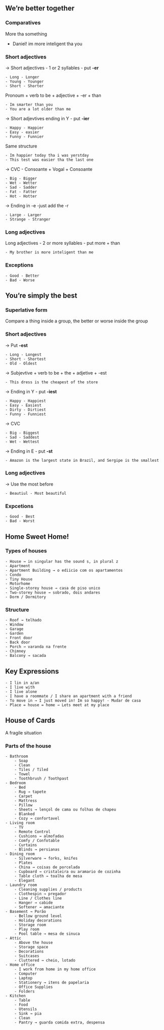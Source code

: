 ## We’re better together

### Comparatives
More tha something
- Daniel! im more inteligent tha you
### Short adjectives
→ Short adjectives - 1 or 2 syllables - put **-er**

	- Long - Longer
	- Young - Younger
	- Short - Shorter

Pronoum + verb to be + adjective + -er + than

	- Im smarter than you
	- You are a lot older than me

→ Short adjevtives ending in Y - put **-ier**

	- Happy - Happier
	- Easy - easier
	- Funny - Funnier

Same structure

	- Im happier today tha i was yerstday
	- This test was easier tha the last one

→ CVC - Consoante + Vogal + Consoante

	- Big - Bigger
	- Wet - Wetter
	- Sad - Sadder
	- Fat - Fatter
	- Hot - Hotter

→ Ending in -e -just add the -r

	- Large - Larger
	- Strange - Stranger

### Long adjectives

Long adjectives - 2 or more syllables - put more + than

	- My brother is more inteligent than me

### Exceptions

	- Good - Better
	- Bad - Worse

## You’re simply the best

### Superlative form

Compare a thing inside a group, the better or worse inside the group

### Short adjectives

→ Put **-est**

	- Long - Longest
	- Short - Shortest
	- Old - Oldest

→ Subjevtive + verb to be + the + adjetive + -est

	- This dress is the cheapest of the store

→ Ending in Y - put **-iest**

	- Happy - Happiest
	- Easy - Easiest
	- Dirty - Dirtiest
	- Funny - Funniest

→ CVC

	- Big - Biggest
	- Sad - Saddest
	- Wet - Wettest

→ Ending in E - put **-st**

	- Amazon is the largest state in Brazil, and Sergipe is the smallest

### Long adjectives

→ Use the most before

	- Beautiul - Most beautiful

### Expcetions

	- Good - Best
	- Bad - Worst

## Home Sweet Home!

### Types of houses

	- House → in singular has the sound s, in plural z
	- Apartment
	- Apartment Building → o ediicio com os apartamentos
	- Condo
	- Tiny House
	- Motorhome
	- Single-storey house → casa de piso unico
	- Two-storey house → sobrado, dois andares
	- Dorm / Dormitory

### Structure

	- Roof → telhado
	- Window
	- Garage
	- Garden
	- Front door
	- Back door
	- Porch → varanda na frente
	- Chimney
	- Balcony → sacada

## Key Expressions

	- I lin in a/an
	- I live with
	- I live alone
	- I have a roommate / I share an apartment with a friend
	- To move in → I just moved in! Im so happy! - Mudar de casa
	- Place = house = home → Lets meet at my place

## House of Cards
A fragile situation

### Parts of the house

	- Bathroom
	    - Soap
	    - Clean
	    - Tiles / Tiled
	    - Towel
	    - Toothbrush / Toothpast
	- Bedroom
	    - Bed
	    - Rug → tapete
	    - Carpet
	    - Mattress
	    - Pillow
	    - Sheets → lençol de cama ou folhas de chapeu
	    - Blanked
	    - Cozy → confortavel
	- Living room
	    - TV
	    - Remote Control
	    - Cushions → almofadas
	    - Comfy / Confotable
	    - Curtains
	    - Blinds → persianas
	- Dining room
	    - Silverware → forks, knifes
	    - Plates
	    - China → coisas de porcelada
	    - Cupboard → cristaleira ou aramario de cozinha
	    - Table cloth → toalha de mesa
	    - Elegant
	- Laundry room
	    - Cleaning supplies / products
	    - Clothespin → pregador
	    - Line / Clothes line
	    - Hanger → cabide
	    - Softener → amaciante
	- Basement → Porão
	    - Bellow ground level
	    - Holiday decorations
	    - Storage room
	    - Play room
	    - Pool table → mesa de sinuca
	- Attic
	    - Above the house
	    - Storage space
	    - Decorations
	    - Suitcases
	    - Cluttered → cheio, lotado
	- Home office
	    - I work from home in my home office
	    - Computer
	    - Laptop
	    - Stationery → itens de papelaria
	    - Office Supplies
	    - Folders
	- Kitchen
	    - Table
	    - Food
	    - Utensils
	    - Sink → pia
	    - Clean
	    - Pantry → guarda comida extra, despensa